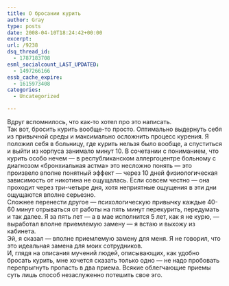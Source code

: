 ```yaml
---
title: О бросании курить
author: Gray
type: posts
date: 2008-04-10T18:24:42+00:00
excerpt:
url: /9238
dsq_thread_id:
  - 1787183708
esml_socialcount_LAST_UPDATED:
  - 1497266166
essb_cache_expire:
  - 1615973408
categories:
  - Uncategorized

---
```








Вдруг вспомнилось, что как-то хотел про это написать.  
Так вот, бросить курить вообще-то просто. Оптимально выдернуть себя из привычной среды и максимально осложнить процесс курения. Я положил себя в больницу, где курить нельзя было вообще, а спуститься и выйти из корпуса занимало минут 10. В сочетании с пониманием, что курить особо нечем &#8212; в республиканском аллергоцентре больному с диагнозом &#171;бронхиальная астма&#187; это несложно понять &#8212; это произвело вполне понятный эффект &#8212; через 10 дней физиологическая зависимость от никотина не ощущалась. Если совсем честно &#8212; она проходит через три-четыре дня, хотя неприятные ощущения в эти дни ощущаются вполне серьезно.  
Сложнее перенести другое &#8212; психологическую привычку каждые 40-60 минут отрываться от работы на пять минут перекурить, передумать и так далее. Я за пять лет &#8212; а в мае исполнится 5 лет, как я не курю, &#8212; выработал вполне приемлемую замену &#8212; я встаю и выхожу из кабинета.  
Эй, я сказал &#8212; вполне приемлемую замену для меня. Я не говорил, что это идеальная замена для моих сотрудников.  
И, глядя на описания мучений людей, описывающих, как удобно бросать курить, мне хочется сказать только одно &#8212; не надо пробовать перепрыгнуть пропасть в два приема. Всякие облегчающие приемы суть лишь способ незаслуженно потешить свое эго.